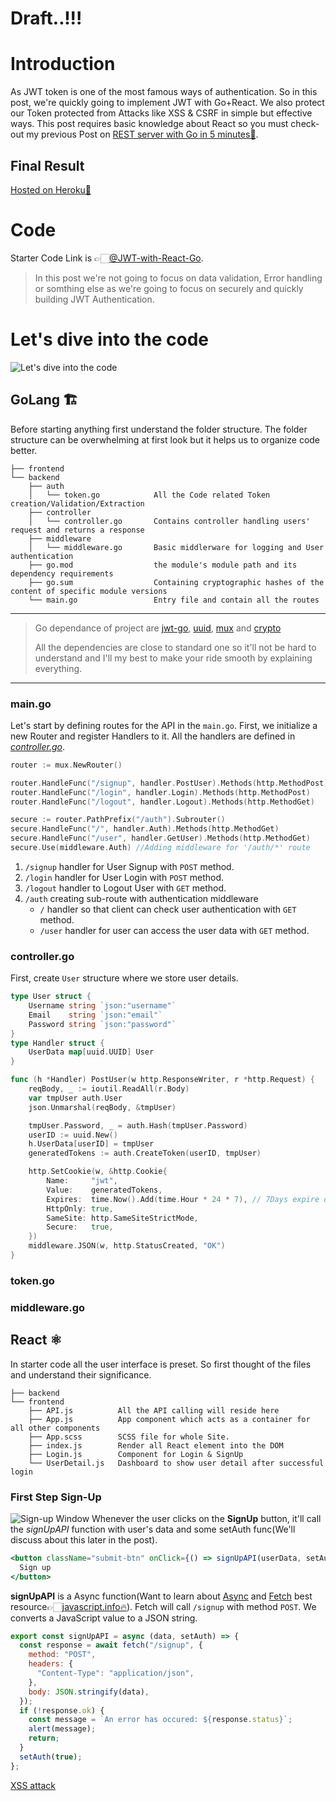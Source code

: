 # Draft..!!!

# Introduction

As JWT token is one of the most famous ways of authentication. So in this post, we're quickly going to implement JWT with Go+React. We also protect our Token protected from Attacks like XSS & CSRF in simple but effective ways. This post requires basic knowledge about React so you must check-out my previous Post on [REST server with Go in 5 minutes🔗](https://dev.to/kushagra_mehta/rest-server-with-go-in-5-minutes-3n8l).

## Final Result

[Hosted on Heroku🔗](https://quiet-bastion-73016.herokuapp.com/)

# Code

Starter Code Link is 👉🏻[@JWT-with-React-Go](https://github.com/KushagraMehta/JWT-with-React-Go/tree/Starter-Code).

> In this post we're not going to focus on data validation, Error handling or somthing else as we're going to focus on securely and quickly building JWT Authentication.

# **Let's dive into the code**

![Let's dive into the code](https://media.giphy.com/media/LmNwrBhejkK9EFP504/giphy.gif)

## GoLang 🏗

Before starting anything first understand the folder structure. The folder structure can be overwhelming at first look but it helps us to organize code better.

```
├── frontend
└── backend
    ├── auth
    │   └── token.go            All the Code related Token creation/Validation/Extraction
    ├── controller
    │   └── controller.go       Contains controller handling users' request and returns a response
    ├── middleware
    │   └── middleware.go       Basic middlerware for logging and User authentication
    ├── go.mod                  the module's module path and its dependency requirements
    ├── go.sum                  Containing cryptographic hashes of the content of specific module versions
    └── main.go                 Entry file and contain all the routes
```

---

> Go dependance of project are [jwt-go](https://github.com/dgrijalva/jwt-go), [uuid](https://github.com//google/uuid), [mux](https://github.com//gorilla/mux) and [crypto](https://pkg.go.dev/golang.org/x/crypto)
>
> All the dependencies are close to standard one so it'll not be hard to understand and I'll my best to make your ride smooth by explaining everything.

---

### main.go

Let's start by defining routes for the API in the `main.go`. First, we initialize a new Router and register Handlers to it. All the handlers are defined in _[controller.go](https://github.com/KushagraMehta/JWT-with-React-Go/blob/main/backend/controller/contoller.go#L23-L94)_.

```go
router := mux.NewRouter()

router.HandleFunc("/signup", handler.PostUser).Methods(http.MethodPost)
router.HandleFunc("/login", handler.Login).Methods(http.MethodPost)
router.HandleFunc("/logout", handler.Logout).Methods(http.MethodGet)

secure := router.PathPrefix("/auth").Subrouter()
secure.HandleFunc("/", handler.Auth).Methods(http.MethodGet)
secure.HandleFunc("/user", handler.GetUser).Methods(http.MethodGet)
secure.Use(middleware.Auth) //Adding middleware for '/auth/*' route
```

1. `/signup` handler for User Signup with `POST` method.
2. `/login` handler for User Login with `POST` method.
3. `/logout` handler to Logout User with `GET` method.
4. `/auth` creating sub-route with authentication middleware
   - `/` handler so that client can check user authentication with `GET` method.
   - `/user` handler for user can access the user data with `GET` method.

### controller.go

First, create `User` structure where we store user details.

```go
type User struct {
    Username string `json:"username"`
    Email    string `json:"email"`
    Password string `json:"password"`
}
type Handler struct {
	UserData map[uuid.UUID] User
}
```

```go
func (h *Handler) PostUser(w http.ResponseWriter, r *http.Request) {
	reqBody, _ := ioutil.ReadAll(r.Body)
	var tmpUser auth.User
	json.Unmarshal(reqBody, &tmpUser)

	tmpUser.Password, _ = auth.Hash(tmpUser.Password)
	userID := uuid.New()
	h.UserData[userID] = tmpUser
	generatedTokens := auth.CreateToken(userID, tmpUser)

	http.SetCookie(w, &http.Cookie{
		Name:     "jwt",
		Value:    generatedTokens,
		Expires:  time.Now().Add(time.Hour * 24 * 7), // 7Days expire date
		HttpOnly: true,
		SameSite: http.SameSiteStrictMode,
		Secure:   true,
	})
	middleware.JSON(w, http.StatusCreated, "OK")
}
```

### token.go

### middleware.go

## React ⚛

In starter code all the user interface is preset. So first thought of the files and understand their significance.

```
├── backend
└── frontend
    ├── API.js          All the API calling will reside here
    ├── App.js          App component which acts as a container for all other components
    ├── App.scss        SCSS file for whole Site.
    ├── index.js        Render all React element into the DOM
    ├── Login.js        Component for Login & SignUp
    └── UserDetail.js   Dashboard to show user detail after successful login
```

### First Step **Sign-Up**

![Sign-up Window](https://dev-to-uploads.s3.amazonaws.com/uploads/articles/m9s0sr27a9nwstjgvx30.png)
Whenever the user clicks on the **SignUp** button, it'll call the _signUpAPI_ function with user's data and some setAuth func(We'll discuss about this later in the post).

```jsx
<button className="submit-btn" onClick={() => signUpAPI(userData, setAuth)}>
  Sign up
</button>
```

**signUpAPI** is a Async function(Want to learn about [Async](https://javascript.info/async) and [Fetch](https://javascript.info/network) best resource👉🏻[javascript.info🔥](https://javascript.info/)). Fetch will call `/signup` with method `POST`. We converts a JavaScript value to a JSON string.

```javascript
export const signUpAPI = async (data, setAuth) => {
  const response = await fetch("/signup", {
    method: "POST",
    headers: {
      "Content-Type": "application/json",
    },
    body: JSON.stringify(data),
  });
  if (!response.ok) {
    const message = `An error has occured: ${response.status}`;
    alert(message);
    return;
  }
  setAuth(true);
};
```

[XSS attack](<https://www.vpnmentor.com/blog/top-10-common-web-attacks/#:~:text=7.%20Cross-Site%20Scripting%20(XSS),users%E2%80%99%20sessions.>)
